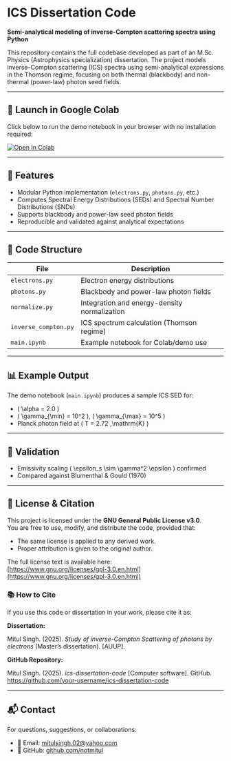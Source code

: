 # ICS Dissertation Code

**Semi-analytical modeling of inverse-Compton scattering spectra using Python**

This repository contains the full codebase developed as part of an M.Sc. Physics (Astrophysics specialization) dissertation. The project models inverse-Compton scattering (ICS) spectra using semi-analytical expressions in the Thomson regime, focusing on both thermal (blackbody) and non-thermal (power-law) photon seed fields.

---

## 🔗 Launch in Google Colab

Click below to run the demo notebook in your browser with no installation required:

[![Open In Colab](https://colab.research.google.com/assets/colab-badge.svg)](https://colab.research.google.com/github/your-username/ics-dissertation-code/blob/main/main.ipynb)

---

## 🧰 Features

- Modular Python implementation (`electrons.py`, `photons.py`, etc.)
- Computes Spectral Energy Distributions (SEDs) and Spectral Number Distributions (SNDs)
- Supports blackbody and power-law seed photon fields
- Reproducible and validated against analytical expectations

---

## 📁 Code Structure

| File                | Description                                      |
|---------------------|--------------------------------------------------|
| `electrons.py`      | Electron energy distributions                    |
| `photons.py`        | Blackbody and power-law photon fields            |
| `normalize.py`      | Integration and energy-density normalization     |
| `inverse_compton.py`| ICS spectrum calculation (Thomson regime)        |
| `main.ipynb`        | Example notebook for Colab/demo use              |

---

## 📊 Example Output

The demo notebook (`main.ipynb`) produces a sample ICS SED for:
- \( \alpha = 2.0 \)
- \( \gamma_{\min} = 10^2 \), \( \gamma_{\max} = 10^5 \)
- Planck photon field at \( T = 2.72 \,\mathrm{K} \)

---

## 🧪 Validation

- Emissivity scaling \( \epsilon_s \sim \gamma^2 \epsilon \) confirmed
- Compared against Blumenthal & Gould (1970)

---

## 📜 License & Citation

This project is licensed under the **GNU General Public License v3.0**.  
You are free to use, modify, and distribute the code, provided that:
- The same license is applied to any derived work.
- Proper attribution is given to the original author.

The full license text is available here:  
[https://www.gnu.org/licenses/gpl-3.0.en.html](https://www.gnu.org/licenses/gpl-3.0.en.html)

### 📚 How to Cite

If you use this code or dissertation in your work, please cite it as:

**Dissertation:**

Mitul Singh. (2025). *Study of inverse-Compton Scattering of photons by electrons* (Master’s dissertation). [AUUP].

**GitHub Repository:**

Mitul Singh. (2025). *ics-dissertation-code* [Computer software]. GitHub. https://github.com/your-username/ics-dissertation-code

---

## 📬 Contact

For questions, suggestions, or collaborations:
- 📧 Email: mitulsingh.02@yahoo.com
- 🔗 GitHub: [github.com/notmitul](https://github.com/notmitul)

